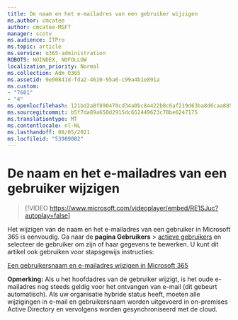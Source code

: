 ```yaml
---
title: De naam en het e-mailadres van een gebruiker wijzigen
ms.author: cmcatee
author: cmcatee-MSFT
manager: scotv
ms.audience: ITPro
ms.topic: article
ms.service: o365-administration
ROBOTS: NOINDEX, NOFOLLOW
localization_priority: Normal
ms.collection: Adm_O365
ms.assetid: 9e00841d-fda2-4610-95a6-c99a4b1e891a
ms.custom:
- "7601"
- "4"
ms.openlocfilehash: 121bd2a0f890470cd34a0bc84422b8c6af219d63ba8d6caa8855383a1adbfa18
ms.sourcegitcommit: b5f7da89a650d2915dc652449623c78be6247175
ms.translationtype: MT
ms.contentlocale: nl-NL
ms.lasthandoff: 08/05/2021
ms.locfileid: "53989082"
---
```

# <a name="change-a-users-name-and-email-address"></a>De naam en het e-mailadres van een gebruiker wijzigen

> [!VIDEO https://www.microsoft.com/videoplayer/embed/RE1SJuc?autoplay=false]

Het wijzigen van de naam en het e-mailadres van een gebruiker in Microsoft 365 is eenvoudig. Ga naar de **pagina Gebruikers** \> [actieve gebruikers](https://go.microsoft.com/fwlink/p/?linkid=834822) en selecteer de gebruiker om zijn of haar gegevens te bewerken. U kunt dit artikel ook gebruiken voor stapsgewijs instructies:
  
[Een gebruikersnaam en e-mailadres wijzigen in Microsoft 365](https://docs.microsoft.com/microsoft-365/admin/add-users/change-a-user-name-and-email-address)
  
 **Opmerking:** Als u het hoofdadres van de gebruiker wijzigt, is het oude e-mailadres nog steeds geldig voor het ontvangen van e-mail (dit gebeurt automatisch). Als uw organisatie hybride status heeft, moeten alle wijzigingen in e-mail en gebruikersnaam worden uitgevoerd in on-premises Active Directory en vervolgens worden gesynchroniseerd met de cloud.